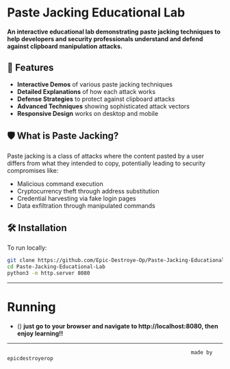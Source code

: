 # Paste Jacking Educational Lab

**An interactive educational lab demonstrating paste jacking techniques to help developers and security professionals understand and defend against clipboard manipulation attacks.**

## 🚀 Features

- **Interactive Demos** of various paste jacking techniques
- **Detailed Explanations** of how each attack works
- **Defense Strategies** to protect against clipboard attacks
- **Advanced Techniques** showing sophisticated attack vectors
- **Responsive Design** works on desktop and mobile

## 🛡️ What is Paste Jacking?

Paste jacking is a class of attacks where the content pasted by a user differs from what they intended to copy, potentially leading to security compromises like:

- Malicious command execution
- Cryptocurrency theft through address substitution
- Credential harvesting via fake login pages
- Data exfiltration through manipulated commands

## 🛠️ Installation

To run locally:

```bash
git clone https://github.com/Epic-Destroye-Op/Paste-Jacking-Educational-Lab.git
cd Paste-Jacking-Educational-Lab
python3 -m http.server 8080
```
---
# Running
- () **just go to your browser and navigate to http://localhost:8080, then enjoy learning!!**
---

                                                                made by epicdestroyerop
